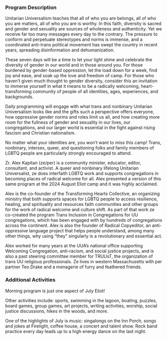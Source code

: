 <div id="camp-card"></div>

### Program Description

Unitarian Universalism teaches that all of who you are belongs, all of who you are matters, all of who you are is worthy. In this faith, diversity is sacred and gender and sexuality are sources of wholeness and authenticity. Yet we receive far too many messages every day to the contrary. The pressure to conform and perpetuate stereotypes and norms is immense, and a coordinated anti-trans political movement has swept the country in recent years, spreading disinformation and dehumanization.

These seven days will be a time to let your light shine and celebrate the diversity of gender in our world and in those around you. For those burdened by gender-based oppression, let the load down for a week, find joy and ease, and soak up the love and freedom of camp. For those who haven’t given much thought to gender diversity, consider this an invitation to immerse yourself in what it means to be a radically welcoming, heart-transforming community of people of all identities, ages, experiences, and backgrounds.

Daily programming will engage with what trans and nonbinary Unitarian Universalism looks like and the gifts such a perspective offers everyone, how oppressive gender norms and roles limit us all, and how creating more room for the fullness of gender and sexuality in our lives, our congregations, and our larger world is essential in the fight against rising fascism and Christian nationalism.

No matter what your identities are, you won’t want to miss this camp! Trans, nonbinary, intersex, queer, and questioning folks and family members of LGBTQ people are particularly strongly encouraged to attend.

Zr. Alex Kapitan (ze/per) is a community minister, educator, editor, consultant, and activist. A queer and nonbinary lifelong Unitarian Universalist, ze does interfaith LGBTQ work and supports congregations in becoming places of radical welcome for all. Alex presented a version of this same program at the 2024 August Eliot camp and it was highly acclaimed.

Alex is the co-founder of the Transforming Hearts Collective, an organizing ministry that both supports spaces for LGBTQ people to access resilience, healing, and spirituality and resources faith communities and other groups for the work of radical welcome and culture shift. As part of that work ze co-created the program Trans Inclusion in Congregations for UU congregations, which has been engaged with by hundreds of congregations across the continent. Alex is also the founder of Radical Copyeditor, an anti-oppressive language project that helps people understand, among many other things, why using “they” singularly is a revolutionary and essential act.

Alex worked for many years at the UUA’s national office supporting Welcoming Congregation, anti-racism, and social justice projects, and is also a past steering committee member for TRUUsT, the organization of trans UU religious professionals. Ze lives in western Massachusetts with per partner Teo Drake and a menagerie of furry and feathered friends.

### Additional Activities

Morning program is just one aspect of July Eliot!

Other activities include: sports, swimming in the lagoon, boating, puzzles, board games, group games, art projects, writing activities, worship, social justice discussions, hikes in the woods, and more.

One of the highlights of July is music: singalongs on the Inn Porch, songs and jokes at Firelight, coffee house, a concert and talent show. Rock band practice every day leads up to a high energy dance on the last night.

